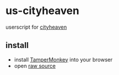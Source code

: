 # us-cityheaven

userscript for [cityheaven](https://www.cityheaven.net/tt/community/ABMypageHome)

## install

- install [TamperMonkey](https://www.tampermonkey.net/) into your browser
- open [raw source](https://raw.githubusercontent.com/bonnou-shounen/us-cityheaven/main/cityheaven-plus.user.js)
